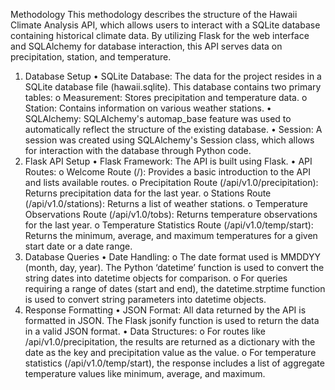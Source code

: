 Methodology
This methodology describes the structure of the Hawaii Climate Analysis API, which allows users to interact with a SQLite database containing historical climate data. By utilizing Flask for the web interface and SQLAlchemy for database interaction, this API serves data on precipitation, station, and temperature.
1. Database Setup
•	SQLite Database: The data for the project resides in a SQLite database file (hawaii.sqlite). This database contains two primary tables: 
o	Measurement: Stores precipitation and temperature data.
o	Station: Contains information on various weather stations.
•	SQLAlchemy: SQLAlchemy's automap_base feature was used to automatically reflect the structure of the existing database. 
•	Session: A session was created using SQLAlchemy's Session class, which allows for interaction with the database through Python code.
2. Flask API Setup
•	Flask Framework: The API is built using Flask.
•	API Routes: 
o	Welcome Route (/): Provides a basic introduction to the API and lists available routes.
o	Precipitation Route (/api/v1.0/precipitation): Returns precipitation data for the last year.
o	Stations Route (/api/v1.0/stations): Returns a list of weather stations.
o	Temperature Observations Route (/api/v1.0/tobs): Returns temperature observations for the last year.
o	Temperature Statistics Route (/api/v1.0/temp/start): Returns the minimum, average, and maximum temperatures for a given start date or a date range.
3. Database Queries 
•	Date Handling: 
o	The date format used is MMDDYY (month, day, year). The Python ‘datetime’ function is used to convert the string dates into datetime objects for  comparison.
o	For queries requiring a range of dates (start and end), the datetime.strptime function is used to convert string parameters into datetime objects.
4. Response Formatting
•	JSON Format: All data returned by the API is formatted in JSON. The Flask jsonify function is used to return the data in a valid JSON format.
•	Data Structures: 
o	For routes like /api/v1.0/precipitation, the results are returned as a dictionary with the date as the key and precipitation value as the value.
o	For temperature statistics (/api/v1.0/temp/start), the response includes a list of aggregate temperature values like minimum, average, and maximum.
